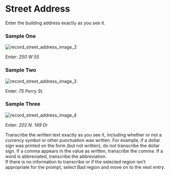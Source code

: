 # Street Address
<p>Enter the building address exactly as you see it.</p>
<div id="accordion-help-modal">
<!--    <h3>Sample One</h3>-->
<!--    <div class="modal-field-guide" >-->
<!--      <img src="/images/t_address_1.png" alt="record_street_address_image_1">-->
<!--      <p>Enter: <em>Rivington St. near 2nd St.</em></p>-->
<!--    <p></p>-->
<!--    </div>-->
  <h3>Sample One</h3>
  <div class="modal-field-guide" >
    <img src="/images/t_address_2.png" alt="record_street_address_image_2">
  <p>Enter: <em>250 W 55</em></p>
  </div>
  <h3>Sample Two</h3>
  <div class="modal-field-guide" >
    <img src="/images/t_address_3.png" alt="record_street_address_image_3">
  <p>Enter: <em>75 Perry St.</em></p>
  </div>
  <h3>Sample Three</h3>
  <div class="modal-field-guide" >
    <img src="/images/t_address_4.png" alt="record_street_address_image_4">
  <p>Enter: <em>202 N. 149 Dr</em></p>
  </div>
  <div class="modal-field-guide" >
    <p>Transcribe the written text exactly as you see it, including whether or not a currency symbol or other punctuation was written. For example, if a dollar sign was printed on the form (but not written), do not transcribe the dollar sign. If a comma appears in the value as written, transcribe the comma. If a word is abbreviated, transcribe the abbreviation. <br />
    If there is no information to transcribe or if the selected region isn't appropriate for the prompt, select Bad region and move on to the next entry.</p>
  </div>
</div>
